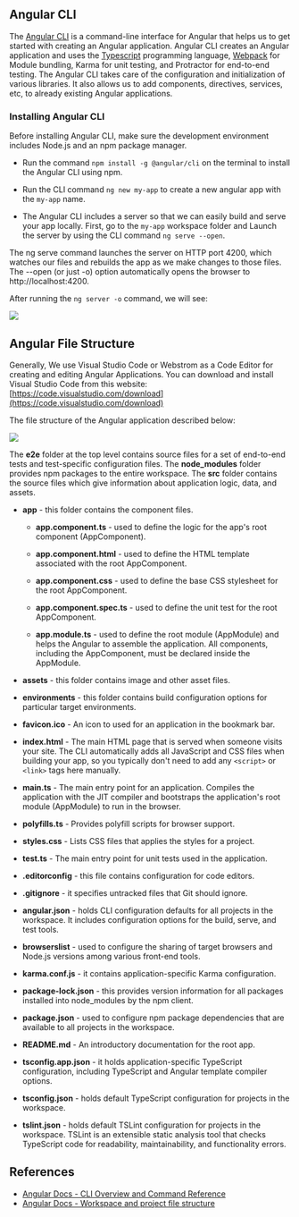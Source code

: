 ## Angular CLI

The [Angular CLI](https://cli.angular.io/) is a command-line interface for Angular that helps us to get started with creating an Angular application. Angular CLI creates an Angular application and uses the [Typescript](./modules/typescript/README.md) programming language, [Webpack](./webpack.md) for Module bundling, Karma for unit testing, and Protractor for end-to-end testing. The Angular CLI takes care of the configuration and initialization of various libraries. It also allows us to add components, directives, services, etc, to already existing Angular applications.

### Installing Angular CLI

Before installing Angular CLI, make sure the development environment includes Node.js and an npm package manager.

* Run the command `npm install -g @angular/cli` on the terminal to install the Angular CLI using npm.

* Run the CLI command `ng new my-app` to create a new angular app with the `my-app` name.

* The Angular CLI includes a server so that we can easily build and serve your app locally. First, go to the `my-app` workspace folder and Launch the server by using the CLI command `ng serve --open`.

The ng serve command launches the server on HTTP port 4200, which watches our files and rebuilds the app as we make changes to those files. The --open (or just -o) option automatically opens the browser to http://localhost:4200.

After running the `ng server -o` command, we will see:

![](./images/app-works.png)


## Angular File Structure

Generally, We use Visual Studio Code or Webstrom as a Code Editor for creating and editing Angular Applications. You can download and install Visual Studio Code from this website: [https://code.visualstudio.com/download](https://code.visualstudio.com/download)

The file structure of the Angular application described below:

![](./images/FileStructure.png)


The **e2e** folder at the top level contains source files for a set of end-to-end tests and test-specific configuration files. The **node_modules** folder provides npm packages to the entire workspace. The **src** folder contains the source files which give information about application logic, data, and assets.

* **app** - this folder contains the component files.

	* **app.component.ts** - used to define the logic for the app's root component (AppComponent). 

    * **app.component.html** - used to define the HTML template associated with the root AppComponent.

    * **app.component.css** - used to define the base CSS stylesheet for the root AppComponent.

    * **app.component.spec.ts** - used to define the unit test for the root AppComponent.

    * **app.module.ts** - used to define the root module (AppModule) and helps the Angular to assemble the application. All components, including the AppComponent, must be declared inside the AppModule.

* **assets** - this folder contains image and other asset files.

* **environments**  - this folder contains build configuration options for particular target environments. 

* **favicon.ico** - An icon to used for an application in the bookmark bar.

* **index.html** - The main HTML page that is served when someone visits your site. The CLI automatically adds all JavaScript and CSS files when building your app, so you typically don't need to add any `<script>` or `<link>` tags here manually.

* **main.ts** -	The main entry point for an application. Compiles the application with the JIT compiler and bootstraps the application's root module (AppModule) to run in the browser. 

* **polyfills.ts** - Provides polyfill scripts for browser support.

* **styles.css** - Lists CSS files that applies the styles for a project. 

* **test.ts** - The main entry point for unit tests used in the application.

* **.editorconfig** - this file contains configuration for code editors.

* **.gitignore** - it specifies untracked files that Git should ignore.

* **angular.json** - holds CLI configuration defaults for all projects in the workspace. It includes configuration options for the build, serve, and test tools.

* **browserslist** - used to configure the sharing of target browsers and Node.js versions among various front-end tools. 

* **karma.conf.js** - it contains application-specific Karma configuration.

* **package-lock.json** - this provides version information for all packages installed into node_modules by the npm client.
 
* **package.json** - used to configure npm package dependencies that are available to all projects in the workspace. 

* **README.md** - An introductory documentation for the root app.

* **tsconfig.app.json** - it holds application-specific TypeScript configuration, including TypeScript and Angular template compiler options. 

* **tsconfig.json** - holds default TypeScript configuration for projects in the workspace.

* **tslint.json** - holds default TSLint configuration for projects in the workspace. TSLint is an extensible static analysis tool that checks TypeScript code for readability, maintainability, and functionality errors. 

## References

* [Angular Docs - CLI Overview and Command Reference](https://angular.io/cli)
* [Angular Docs - Workspace and project file structure](https://angular.io/guide/file-structure)

